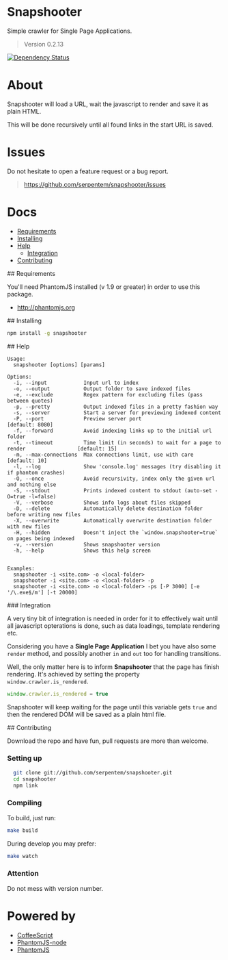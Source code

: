 # Snapshooter

Simple crawler for Single Page Applications.

> Version 0.2.13

[![Dependency Status](https://gemnasium.com/serpentem/snapshooter.png)](https://gemnasium.com/serpentem/snapshooter)

# About

Snapshooter will load a URL, wait the javascript to render and save it as plain
HTML.

This will be done recursively until all found links in the start URL is saved.

# Issues

Do not hesitate to open a feature request or a bug report.
> https://github.com/serpentem/snapshooter/issues

# Docs
  - [Requirements](#requirements)
  - [Installing](#installing)
  - [Help](#help)
    - [Integration](#integration)
  - [Contributing](#contributing)

<a name="requirements" />
## Requirements

You'll need PhantomJS installed (v 1.9 or greater) in order to use this package.
 * http://phantomjs.org


<a name="installing" />
## Installing

````bash
npm install -g snapshooter
````

<a name="help" />
## Help

````
Usage:
  snapshooter [options] [params]

Options:
  -i, --input            Input url to index                                                 
  -o, --output           Output folder to save indexed files                                
  -e, --exclude          Regex pattern for excluding files (pass between quotes)            
  -p, --pretty           Output indexed files in a pretty fashion way                       
  -s, --server           Start a server for previewing indexed content                      
  -P, --port             Preview server port                                                  [default: 8080]
  -f, --forward          Avoid indexing links up to the initial url folder                  
  -t, --timeout          Time limit (in seconds) to wait for a page to render                 [default: 15]
  -m, --max-connections  Max connections limit, use with care                                 [default: 10]
  -l, --log              Show 'console.log' messages (try disabling it if phantom crashes)  
  -O, --once             Avoid recursivity, index only the given url and nothing else       
  -S, --stdout           Prints indexed content to stdout (auto-set -O=true -l=false)       
  -V, --verbose          Shows info logs about files skipped                                
  -D, --delete           Automatically delete destination folder before writing new files   
  -X, --overwrite        Automatically overwrite destination folder with new files          
  -H, --hidden           Doesn't inject the `window.snapshooter=true` on pages being indexed
  -v, --version          Shows snapshooter version                                          
  -h, --help             Shows this help screen                                             


Examples:
  snapshooter -i <site.com> -o <local-folder>
  snapshooter -i <site.com> -o <local-folder> -p
  snapshooter -i <site.com> -o <local-folder> -ps [-P 3000] [-e '/\.exe$/m'] [-t 20000]
````

<a name="integration" />
### Integration

A very tiny bit of integration is needed in order for it to effectively wait
until all javascript opterations is done, such as data loadings, template
rendering etc.

Considering you have a **Single Page Application** I bet you have also some
`render` method, and possibly another `in` and `out` too for handling
transitions.

Well, the only matter here is to inform **Snapshooter** that the page has finish
rendering. It's achieved by setting the property `window.crawler.is_rendered`.

````javascript
window.crawler.is_rendered = true
````

Snapshooter will keep waiting for the page until this variable gets `true` and
then the rendered DOM will be saved as a plain html file.


<a name="contributing"/>
## Contributing

Download the repo and have fun, pull requests are more than welcome.

### Setting up

````bash
  git clone git://github.com/serpentem/snapshooter.git
  cd snapshooter
  npm link
````

### Compiling

To build, just run:

````bash
make build
````

During develop you may prefer:

````bash
make watch
````

### Attention

Do not mess with version number.

# Powered by
 - [CoffeeScript](https://github.com/jashkenas/coffee-script)
 - [PhantomJS-node](https://github.com/sgentle/phantomjs-node)
 - [PhantomJS](http://phantomjs.org)